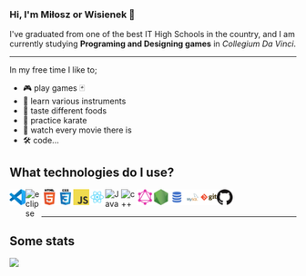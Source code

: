 ### Hi, I'm Miłosz or Wisienek 🍒

I've graduated from one of the best IT High Schools in the country, and I am currently studying **Programing and Designing games** in *Collegium Da Vinci*.

---

In my free time I like to;
- 🎮 play games 🃏
- 🎸 learn various instruments
- 🍜 taste different foods
- 🥋 practice karate
- 🎥 watch every movie there is
- 🛠 code...

## What technologies do I use?

<img align="left" alt="Visual Studio Code" width="28px" src="https://raw.githubusercontent.com/github/explore/80688e429a7d4ef2fca1e82350fe8e3517d3494d/topics/visual-studio-code/visual-studio-code.png" />
<img align="left" alt="eclipse" width="28px" src="https://cdn.jsdelivr.net/npm/simple-icons@5.18.0/icons/eclipseide.svg" />
<img align="left" alt="HTML5" width="28px" src="https://raw.githubusercontent.com/github/explore/80688e429a7d4ef2fca1e82350fe8e3517d3494d/topics/html/html.png" />
<img align="left" alt="CSS3" width="28px" src="https://raw.githubusercontent.com/github/explore/80688e429a7d4ef2fca1e82350fe8e3517d3494d/topics/css/css.png" />
<img align="left" alt="JavaScript" width="28px" src="https://raw.githubusercontent.com/github/explore/80688e429a7d4ef2fca1e82350fe8e3517d3494d/topics/javascript/javascript.png" />
<img align="left" alt="React" width="28px" src="https://raw.githubusercontent.com/github/explore/80688e429a7d4ef2fca1e82350fe8e3517d3494d/topics/react/react.png" />
<img align="left" alt="Java" width="28px" src="https://cdn.jsdelivr.net/npm/simple-icons@5.18.0/icons/java.svg" />
<img align="left" alt="c++" width="28px" src="https://cdn.jsdelivr.net/npm/simple-icons@5.18.0/icons/cplusplus.svg" />
<img align="left" alt="GraphQL" width="28px" src="https://raw.githubusercontent.com/github/explore/80688e429a7d4ef2fca1e82350fe8e3517d3494d/topics/graphql/graphql.png" />
<img align="left" alt="Node.js" width="28px" src="https://raw.githubusercontent.com/github/explore/80688e429a7d4ef2fca1e82350fe8e3517d3494d/topics/nodejs/nodejs.png" />
<img align="left" alt="SQL" width="28px" src="https://raw.githubusercontent.com/github/explore/80688e429a7d4ef2fca1e82350fe8e3517d3494d/topics/sql/sql.png" />
<img align="left" alt="MySQL" width="28px" src="https://raw.githubusercontent.com/github/explore/80688e429a7d4ef2fca1e82350fe8e3517d3494d/topics/mysql/mysql.png" />
<img align="left" alt="Git" width="28px" src="https://raw.githubusercontent.com/github/explore/80688e429a7d4ef2fca1e82350fe8e3517d3494d/topics/git/git.png" />
<img align="left" alt="GitHub" width="28px" src="https://raw.githubusercontent.com/github/explore/78df643247d429f6cc873026c0622819ad797942/topics/github/github.png" />  

<br/>
<br/>

---

## Some stats

<a href="https://github.com/wisienek/github-readme-stats">
  <img align="left" src="https://github-readme-stats.vercel.app/api/top-langs/?username=wisienek&layout=compact&theme=react&langs_count=8" />
</a>
